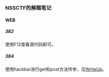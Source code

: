 ### NSSCTF的解题笔记

#### WEB

##### 382

使用F12查看源代码即可。

##### 384

使用hackbar进行get和post方法传参，见[WriteUp](./WEB/384.md)。